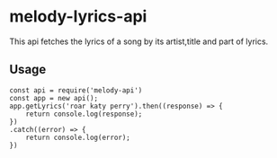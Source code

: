 # melody-lyrics-api
This api fetches the lyrics of a song by its artist,title and part of lyrics.
## Usage
```
const api = require('melody-api')
const app = new api();
app.getLyrics('roar katy perry').then((response) => {
    return console.log(response);
})
.catch((error) => {
    return console.log(error);
})
```
